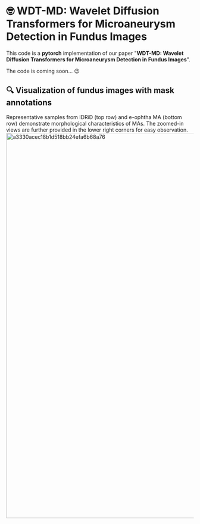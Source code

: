 # 🤓 WDT-MD: Wavelet Diffusion Transformers for Microaneurysm Detection in Fundus Images

This code is a **pytorch** implementation of our paper "**WDT-MD: Wavelet Diffusion Transformers for Microaneurysm Detection in Fundus Images**".

The code is coming soon... 😉

## 🔍 Visualization of fundus images with mask annotations

Representative samples from IDRiD (top row) and e-ophtha MA (bottom row) demonstrate morphological characteristics of MAs. The zoomed-in views are further provided in the lower right corners for easy observation.
<img width="1035" alt="a3330acec18b1d518bb24efa6b68a76" src="https://github.com/user-attachments/assets/d5b704a8-a68c-43bd-b010-de5e702010e2" />
